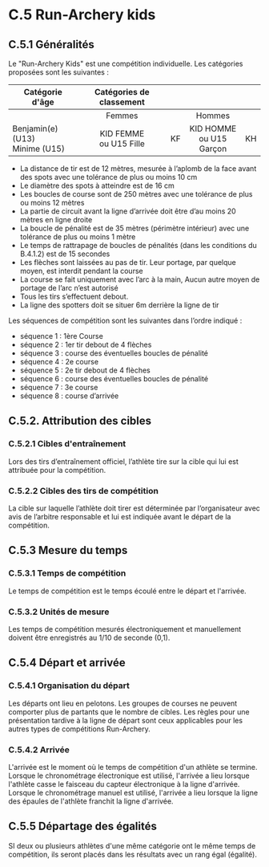# C.5 Run-Archery kids

## C.5.1 Généralités

Le "Run-Archery Kids" est une compétition individuelle.
Les catégories proposées sont les suivantes : 

| Catégorie d'âge | Catégories de classement ||||
| --------------- | :----------------------: | :----------------------: | :----------------------: | :----------------------: |
|                                     | Femmes || Hommes ||
| Benjamin(e) (U13)<br />Minime (U15) | KID FEMME<br />ou U15 Fille | KF | KID HOMME<br />ou U15 Garçon | KH |

- La distance de tir est de 12 mètres, mesurée à l’aplomb de la face avant des spots avec une tolérance de plus ou moins 10 cm
- Le diamètre des spots à atteindre est de 16 cm
- Les boucles de course sont de 250 mètres avec une tolérance de plus ou moins 12 mètres
- La partie de circuit avant la ligne d’arrivée doit être d’au moins 20 mètres en ligne droite
- La boucle de pénalité est de 35 mètres (périmètre intérieur) avec une tolérance de plus ou moins 1 mètre
- Le temps de rattrapage de boucles de pénalités (dans les conditions du B.4.1.2) est de 15 secondes
- Les flèches sont laissées au pas de tir. Leur portage, par quelque moyen, est interdit pendant la course
- La course se fait uniquement avec l’arc à la main, Aucun autre moyen de portage de l’arc n’est autorisé
- Tous les tirs s’effectuent debout.
- La ligne des spotters doit se situer 6m derrière la ligne de tir

Les séquences de compétition sont les suivantes dans l’ordre indiqué :

- séquence 1 : 1ère Course 
- séquence 2 : 1er tir debout de 4 flèches
- séquence 3 : course des éventuelles boucles de pénalité
- séquence 4 : 2e course
- séquence 5 : 2e tir debout de 4 flèches
- séquence 6 : course des éventuelles boucles de pénalité
- séquence 7 : 3e course
- séquence 8 : course d’arrivée

## C.5.2. Attribution des cibles

### C.5.2.1 Cibles d'entraînement

Lors des tirs d’entraînement officiel, l’athlète tire sur la cible qui lui est attribuée pour la compétition.

### C.5.2.2 Cibles des tirs de compétition

La cible sur laquelle l’athlète doit tirer est déterminée par l’organisateur avec avis de l’arbitre
responsable et lui est indiquée avant le départ de la compétition.

## C.5.3 Mesure du temps

### C.5.3.1 Temps de compétition

Le temps de compétition est le temps écoulé entre le départ et l'arrivée.

### C.5.3.2 Unités de mesure

Les temps de compétition mesurés électroniquement et manuellement doivent être enregistrés au 1/10
de seconde (0,1).

## C.5.4 Départ et arrivée

### C.5.4.1 Organisation du départ

Les départs ont lieu en pelotons. Les groupes de courses ne peuvent comporter plus de partants que le
nombre de cibles.
Les règles pour une présentation tardive à la ligne de départ sont ceux applicables pour les autres types
de compétitions Run-Archery.

### C.5.4.2 Arrivée

L'arrivée est le moment où le temps de compétition d'un athlète se termine.
Lorsque le chronométrage électronique est utilisé, l'arrivée a lieu lorsque l'athlète casse le faisceau du
capteur électronique à la ligne d'arrivée.
Lorsque le chronométrage manuel est utilisé, l'arrivée a lieu lorsque la ligne des épaules de l'athlète franchit
la ligne d'arrivée.

## C.5.5 Départage des égalités

SI deux ou plusieurs athlètes d'une même catégorie ont le même temps de compétition, ils seront placés
dans les résultats avec un rang égal (égalité).
